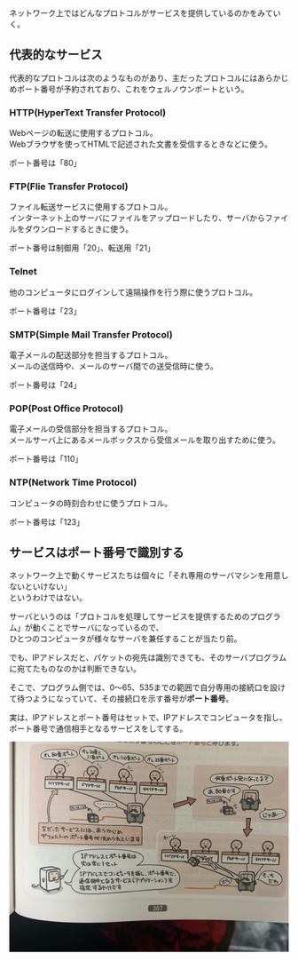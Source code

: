 ネットワーク上ではどんなプロトコルがサービスを提供しているのかをみていく。

## 代表的なサービス

代表的なプロトコルは次のようなものがあり、主だったプロトコルにはあらかじめポート番号が予約されており、これをウェルノウンポートという。

### HTTP(HyperText Transfer Protocol)

Webページの転送に使用するプロトコル。  
Webブラウザを使ってHTMLで記述された文書を受信するときなどに使う。

ポート番号は「80」

### FTP(Flie Transfer Protocol)

ファイル転送サービスに使用するプロトコル。  
インターネット上のサーバにファイルをアップロードしたり、サーバからファイルをダウンロードするときに使う。

ポート番号は制御用「20」、転送用「21」

### Telnet

他のコンピュータにログインして遠隔操作を行う際に使うプロトコル。

ポート番号は「23」

### SMTP(Simple Mail Transfer Protocol)  
電子メールの配送部分を担当するプロトコル。  
メールの送信時や、メールのサーバ間での送受信時に使う。

ポート番号は「24」

### POP(Post Office Protocol)
電子メールの受信部分を担当するプロトコル。  
メールサーバ上にあるメールボックスから受信メールを取り出すために使う。

ポート番号は「110」  

### NTP(Network Time Protocol)
コンピュータの時刻合わせに使うプロトコル。  

ポート番号は「123」


## サービスはポート番号で識別する

ネットワーク上で動くサービスたちは個々に「それ専用のサーバマシンを用意しないといけない」  
というわけではない。

サーバというのは「プロトコルを処理してサービスを提供するためのプログラム」が動くことでサーバになっているので、  
ひとつのコンピュータが様々なサーバを兼任することが当たり前。

でも、IPアドレスだと、パケットの宛先は識別できても、そのサーバプログラムに宛てたものなのかは判断できない。

そこで、プログラム側では、0〜65、535までの範囲で自分専用の接続口を設けて待つようになっていて、その接続口を示す番号が**ポート番号**。


実は、IPアドレスとポート番号はセットで、IPアドレスでコンピュータを指し、ポート番号で通信相手となるサービスをしてする。

![](../image/12-6-1.jpg)